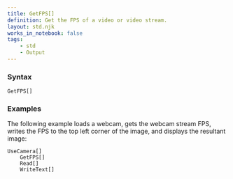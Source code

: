 ```yaml
---
title: GetFPS[]
definition: Get the FPS of a video or video stream.
layout: std.njk
works_in_notebook: false
tags:
    - std
    - Output
---
```


### Syntax

```
GetFPS[]
```

### Examples

The following example loads a webcam, gets the webcam stream FPS, writes the FPS to the top left corner of the image, and displays the resultant image:

```
UseCamera[]
    GetFPS[]
    Read[]
    WriteText[]
```
